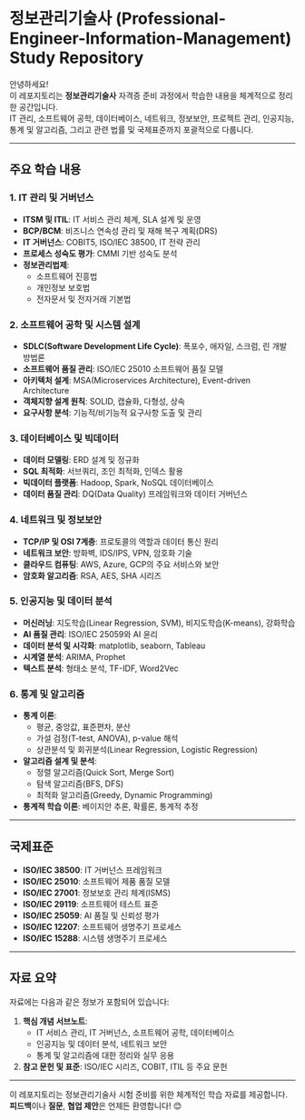 # 정보관리기술사 (Professional-Engineer-Information-Management) Study Repository

안녕하세요!  
이 레포지토리는 **정보관리기술사** 자격증 준비 과정에서 학습한 내용을 체계적으로 정리한 공간입니다.  
IT 관리, 소프트웨어 공학, 데이터베이스, 네트워크, 정보보안, 프로젝트 관리, 인공지능, 통계 및 알고리즘, 그리고 관련 법률 및 국제표준까지 포괄적으로 다룹니다. 

---

## 주요 학습 내용
### 1. IT 관리 및 거버넌스
- **ITSM 및 ITIL**: IT 서비스 관리 체계, SLA 설계 및 운영
- **BCP/BCM**: 비즈니스 연속성 관리 및 재해 복구 계획(DRS)
- **IT 거버넌스**: COBIT5, ISO/IEC 38500, IT 전략 관리
- **프로세스 성숙도 평가**: CMMI 기반 성숙도 분석
- **정보관리법제**:
  - 소프트웨어 진흥법
  - 개인정보 보호법
  - 전자문서 및 전자거래 기본법

### 2. 소프트웨어 공학 및 시스템 설계
- **SDLC(Software Development Life Cycle)**: 폭포수, 애자일, 스크럼, 린 개발 방법론
- **소프트웨어 품질 관리**: ISO/IEC 25010 소프트웨어 품질 모델
- **아키텍처 설계**: MSA(Microservices Architecture), Event-driven Architecture
- **객체지향 설계 원칙**: SOLID, 캡슐화, 다형성, 상속
- **요구사항 분석**: 기능적/비기능적 요구사항 도출 및 관리

### 3. 데이터베이스 및 빅데이터
- **데이터 모델링**: ERD 설계 및 정규화
- **SQL 최적화**: 서브쿼리, 조인 최적화, 인덱스 활용
- **빅데이터 플랫폼**: Hadoop, Spark, NoSQL 데이터베이스
- **데이터 품질 관리**: DQ(Data Quality) 프레임워크와 데이터 거버넌스

### 4. 네트워크 및 정보보안
- **TCP/IP 및 OSI 7계층**: 프로토콜의 역할과 데이터 통신 원리
- **네트워크 보안**: 방화벽, IDS/IPS, VPN, 암호화 기술
- **클라우드 컴퓨팅**: AWS, Azure, GCP의 주요 서비스와 보안
- **암호화 알고리즘**: RSA, AES, SHA 시리즈

### 5. 인공지능 및 데이터 분석
- **머신러닝**: 지도학습(Linear Regression, SVM), 비지도학습(K-means), 강화학습
- **AI 품질 관리**: ISO/IEC 25059와 AI 윤리
- **데이터 분석 및 시각화**: matplotlib, seaborn, Tableau
- **시계열 분석**: ARIMA, Prophet
- **텍스트 분석**: 형태소 분석, TF-IDF, Word2Vec

### 6. 통계 및 알고리즘
- **통계 이론**:
  - 평균, 중앙값, 표준편차, 분산
  - 가설 검정(T-test, ANOVA), p-value 해석
  - 상관분석 및 회귀분석(Linear Regression, Logistic Regression)
- **알고리즘 설계 및 분석**:
  - 정렬 알고리즘(Quick Sort, Merge Sort)
  - 탐색 알고리즘(BFS, DFS)
  - 최적화 알고리즘(Greedy, Dynamic Programming)
- **통계적 학습 이론**: 베이지안 추론, 확률론, 통계적 추정

---

## 국제표준
- **ISO/IEC 38500**: IT 거버넌스 프레임워크
- **ISO/IEC 25010**: 소프트웨어 제품 품질 모델
- **ISO/IEC 27001**: 정보보호 관리 체계(ISMS)
- **ISO/IEC 29119**: 소프트웨어 테스트 표준
- **ISO/IEC 25059**: AI 품질 및 신뢰성 평가
- **ISO/IEC 12207**: 소프트웨어 생명주기 프로세스
- **ISO/IEC 15288**: 시스템 생명주기 프로세스

---

##  자료 요약
자료에는 다음과 같은 정보가 포함되어 있습니다:
1. **핵심 개념 서브노트**:
   - IT 서비스 관리, IT 거버넌스, 소프트웨어 공학, 데이터베이스
   - 인공지능 및 데이터 분석, 네트워크 보안
   - 통계 및 알고리즘에 대한 정리와 실무 응용
2. **참고 문헌 및 표준**: ISO/IEC 시리즈, COBIT, ITIL 등 주요 문헌

---

이 레포지토리는 정보관리기술사 시험 준비를 위한 체계적인 학습 자료를 제공합니다.  
**피드백**이나 **질문**, **협업 제안**은 언제든 환영합니다! 😊

